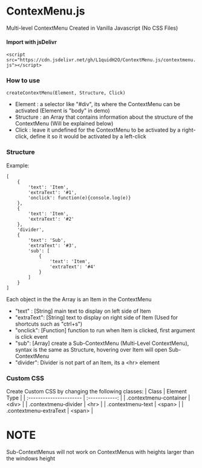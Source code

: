 ContexMenu.js
=============
Multi-level ContextMenu Created in Vanilla Javascript (No CSS Files)

#### Import with jsDelivr
`
    <script src="https://cdn.jsdelivr.net/gh/L1quidH2O/ContextMenu.js/contextmenu.js"></script>
`

### How to use
    createContextMenu(Element, Structure, Click)
- Element : a selector like "#div", its where the ContextMenu can be activated (Element is "body" in demo)
- Structure : an Array that contains information about the structure of the ContextMenu (Will be explained below)
- Click : leave it undefined for the ContextMenu to be activated by a right-click, define it so it would be activated by a left-click

### Structure
Example: 

    [
        {
            'text': 'Item',
            'extraText': '#1',
            'onclick': function(e){console.log(e)}
        },
        {
            'text': 'Item',
            'extraText': '#2'
        },
        'divider',
        {
            'text': 'Sub',
            'extraText': '#3',
            'sub': [
                {
                    'text': 'Item',
                    'extraText': '#4'
                }
            ]
        }
    ]

Each object in the the Array is an Item in the ContextMenu
- "text" : [String] main text to display on left side of Item
- "extraText": [String] text to display on right side of Item (Used for shortcuts such as "ctrl+s")
- "onclick": [Function] function to run when Item is clicked, first argument is click event
- "sub": [Array] create a Sub-ContextMenu (Multi-Level ContextMenu), syntax is the same as Structure, hovering over Item will open Sub-ContextMenu
- "divider": Divider is not part of an Item, its a \<hr\> element

### Custom CSS
Create Custom CSS by changing the following classes:
|           Class         |  Element Type  |
| :---------------------- | :------------: |
| .contextmenu-container  | \<div\>          |
| .contextmenu-divider    | \<hr\>           |
| .contextmenu-text       | \<span\>         |
| .contextmenu-extraText  | \<span\>         |

# NOTE
Sub-ContextMenus will not work on ContextMenus with heights larger than the windows height

